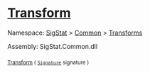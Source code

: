 # [Transform](./ApproximateOnlineFeatures-100663548.md)

Namespace: [SigStat]() > [Common](./../../README.md) > [Transforms](./../README.md)

Assembly: SigStat.Common.dll

<sub>[Transform](./ApproximateOnlineFeatures-100663548.md) ( [`Signature`](./../../Signature.md) signature )</sub>&nbsp;&nbsp;&nbsp;&nbsp;&nbsp;&nbsp;&nbsp;&nbsp;&nbsp;<sub></sub>
